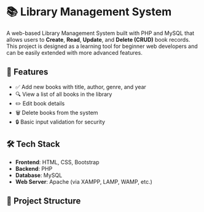 # 📚 Library Management System

A web-based Library Management System built with PHP and MySQL that allows users to **Create**, **Read**, **Update**, and **Delete (CRUD)** book records. This project is designed as a learning tool for beginner web developers and can be easily extended with more advanced features.

## 🚀 Features

- ✅ Add new books with title, author, genre, and year
- 🔍 View a list of all books in the library
- ✏️ Edit book details
- 🗑️ Delete books from the system
- 🔒 Basic input validation for security

## 🛠️ Tech Stack

- **Frontend**: HTML, CSS, Bootstrap
- **Backend**: PHP
- **Database**: MySQL
- **Web Server**: Apache (via XAMPP, LAMP, WAMP, etc.)

## 📁 Project Structure

